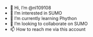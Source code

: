 - 👋 Hi, I’m @nl109108
- 👀 I’m interested in SUMO
- 🌱 I’m currently learning Phython
- 💞️ I’m looking to collaborate on SUMO
- 📫 How to reach me via this account

<!---
nl109108/nl109108 is a ✨ special ✨ repository because its `README.md` (this file) appears on your GitHub profile.
You can click the Preview link to take a look at your changes.
--->
